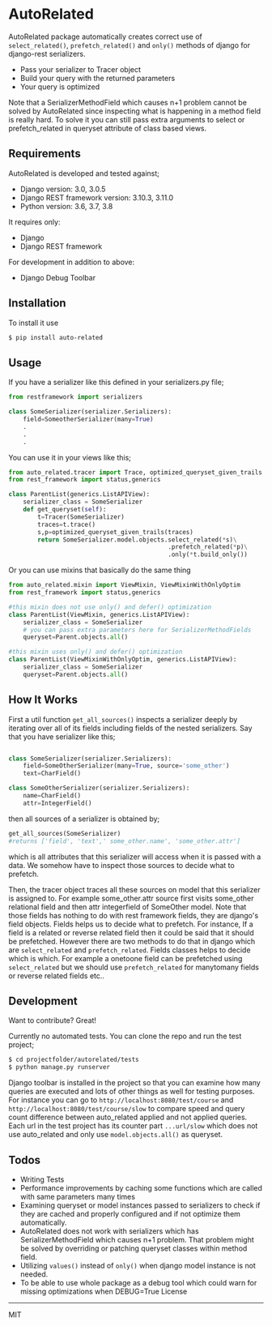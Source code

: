 # AutoRelated
AutoRelated package automatically creates correct use of `select_related()`, `prefetch_related()` and `only()` methods of django for django-rest serializers. 

  - Pass your serializer to Tracer object
  - Build your query with the returned parameters
  - Your query is optimized

Note that a SerializerMethodField which causes n+1 problem cannot be solved by AutoRelated since inspecting what is happening in a method field is really hard. To solve it you can still pass extra arguments to select or prefetch_related in queryset attribute of class based views.

## Requirements

AutoRelated is developed and tested against;

* Django version: 3.0, 3.0.5
* Django REST framework version: 3.10.3, 3.11.0
* Python version: 3.6, 3.7, 3.8

It requires only:

* Django
* Django REST framework

For development in addition to above:

* Django Debug Toolbar


## Installation
To install it use

```sh
$ pip install auto-related
```
## Usage

If you have a serializer like this defined in your serializers.py file;
```python
from restframework import serializers

class SomeSerializer(serializer.Serializers):
    field=SomeotherSerializer(many=True)
    .
    .
    .

```

You can use it in your views like this;
```python
from auto_related.tracer import Trace, optimized_queryset_given_trails
from rest_framework import status,generics

class ParentList(generics.ListAPIView):
    serializer_class = SomeSerializer
    def get_queryset(self):
        t=Tracer(SomeSerializer)
        traces=t.trace()
        s,p=optimized_queryset_given_trails(traces)
        return SomeSerializer.model.objects.select_related(*s)\
                                            .prefetch_related(*p)\
                                            .only(*t.build_only())

```

Or you can use mixins that basically do the same thing

```python
from auto_related.mixin import ViewMixin, ViewMixinWithOnlyOptim
from rest_framework import status,generics

#this mixin does not use only() and defer() optimization
class ParentList(ViewMixin, generics.ListAPIView):
    serializer_class = SomeSerializer
    # you can pass extra parameters here for SerializerMethodFields
    queryset=Parent.objects.all() 

#this mixin uses only() and defer() optimization
class ParentList(ViewMixinWithOnlyOptim, generics.ListAPIView):
    serializer_class = SomeSerializer
    queryset=Parent.objects.all()
```

## How It Works

First a util function `get_all_sources()` inspects a serializer deeply by iterating over all of its fields including fields of the nested serializers. Say that you have serializer like this;

```python

class SomeSerializer(serializer.Serializers):
    field=SomeOtherSerializer(many=True, source='some_other')
    text=CharField()

class SomeOtherSerializer(serializer.Serializers):
    name=CharField()
    attr=IntegerField()     
```

then all sources of a serializer is obtained by;
```python
get_all_sources(SomeSerializer)
#returns ['field', 'text',' some_other.name', 'some_other.attr']
```

which is all attributes that this serializer will access when it is passed with a data. We somehow have to inspect those sources to decide what to prefetch.

Then, the tracer object traces all these sources on model that this serializer is assigned to. For example some_other.attr source first visits some_other relational field and then attr integerfield of SomeOther model. Note that those fields has nothing to do with rest framework fields, they are django's field objects. Fields helps us to decide what to prefetch. For instance, If a field is a related or reverse related field then it could be said that  it should be prefetched. However there are two methods to do that in django which are `select_related` and `prefetch_related`. Fields classes helps to decide which is which. For example a onetoone field can be prefetched using `select_related` but we should use `prefetch_related` for manytomany fields or reverse related fields etc..
## Development

Want to contribute? Great!

Currently no automated tests. You can clone the repo and run the test project; 

```sh
$ cd projectfolder/autorelated/tests
$ python manage.py runserver
```
Django toolbar is installed in the project so that you can examine how many queries are executed and lots of other things as well for testing purposes. For instance you can go to `http://localhost:8080/test/course` and `http://localhost:8080/test/course/slow` to compare speed and query count difference between auto_related applied and not applied queries. Each url in the test project has its counter part `...url/slow` which does not use auto_related and only use `model.objects.all()` as queryset. 

## Todos

 - Writing Tests
 - Performance improvements by caching some functions which are called with same parameters many times
 - Examining queryset or model instances passed to serializers to check if they are cached and properly configured and if not optimize them automatically.
 - AutoRelated does not work with serializers which has SerializerMethodField which causes n+1 problem. That problem might be solved by overriding or patching queryset classes within method field. 
 - Utilizing `values()` instead of `only()` when django model instance is not needed.
 - To be able to use whole package as a debug tool which could warn for missing optimizations when DEBUG=True
License
----

MIT

